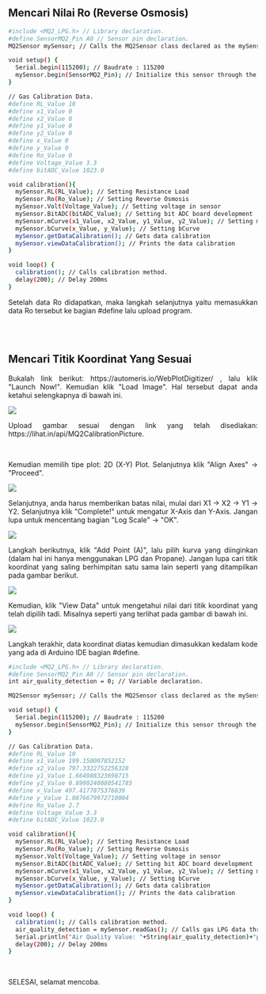 ## Mencari Nilai Ro (Reverse Osmosis)

```sh
#include <MQ2_LPG.h> // Library declaration.
#define SensorMQ2_Pin A0 // Sensor pin declaration.
MQ2Sensor mySensor; // Calls the MQ2Sensor class declared as the mySensor object.

void setup() {
  Serial.begin(115200); // Baudrate : 115200
  mySensor.begin(SensorMQ2_Pin); // Initialize this sensor through the begin method. It is accessed from the mySensor object. MQ2 Sensor Pin used: A0.
}

// Gas Calibration Data.
#define RL_Value 10
#define x1_Value 0
#define x2_Value 0
#define y1_Value 0
#define y2_Value 0
#define x_Value 0
#define y_Value 0
#define Ro_Value 0
#define Voltage_Value 3.3
#define bitADC_Value 1023.0

void calibration(){
  mySensor.RL(RL_Value); // Setting Resistance Load
  mySensor.Ro(Ro_Value); // Setting Reverse Osmosis
  mySensor.Volt(Voltage_Value); // Setting voltage in sensor
  mySensor.BitADC(bitADC_Value); // Setting bit ADC board development
  mySensor.mCurve(x1_Value, x2_Value, y1_Value, y2_Value); // Setting mCurve
  mySensor.bCurve(x_Value, y_Value); // Setting bCurve
  mySensor.getDataCalibration(); // Gets data calibration
  mySensor.viewDataCalibration(); // Prints the data calibration
}

void loop() {
  calibration(); // Calls calibration method.
  delay(200); // Delay 200ms
}
```

<p align="justify">Setelah data Ro didapatkan, maka langkah selanjutnya yaitu memasukkan data Ro tersebut ke bagian #define lalu upload program.</p>

<br/><br/>

## Mencari Titik Koordinat Yang Sesuai

<p align="justify">Bukalah link berikut: https://automeris.io/WebPlotDigitizer/ , lalu klik "Launch Now!". Kemudian klik "Load Image". Hal tersebut dapat anda ketahui selengkapnya di bawah ini.</p>
<img src="https://user-images.githubusercontent.com/54527592/230691437-6e734c51-a1a1-499b-ab66-c18921d6f26b.jpg"/>
<p align="justify">Upload gambar sesuai dengan link yang telah disediakan: https://lihat.in/api/MQ2CalibrationPicture.</p><br/>
<p align="justify">Kemudian memilih tipe plot: 2D (X-Y) Plot. Selanjutnya klik "Align Axes" → "Proceed".</p>
<img src="https://user-images.githubusercontent.com/54527592/230691665-0cfe7167-42a9-4b24-8cde-1571c080a7e2.jpg"/><br/>
<p align="justify">Selanjutnya, anda harus memberikan batas nilai, mulai dari X1 → X2 → Y1 → Y2. Selanjutnya klik "Complete!" untuk mengatur X-Axis dan Y-Axis. Jangan lupa untuk mencentang bagian "Log Scale" → "OK".</p>
<img src="https://user-images.githubusercontent.com/54527592/230692139-07392ab0-8119-4a60-ba9e-daa5cfeb4a01.jpg"/><br/>
<p align="justify">Langkah berikutnya, klik "Add Point (A)", lalu pilih kurva yang diinginkan (dalam hal ini hanya menggunakan LPG dan Propane). Jangan lupa cari titik koordinat yang saling berhimpitan satu sama lain seperti yang ditampilkan pada gambar berikut.</p>
<img src="https://user-images.githubusercontent.com/54527592/230692688-5fdb713c-d8e0-41e0-88d8-cb930f8af38b.jpg"/><br/>
<p align="justify">Kemudian, klik "View Data" untuk mengetahui nilai dari titik koordinat yang telah dipilih tadi. Misalnya seperti yang terlihat pada gambar di bawah ini.</p>
<img src="https://user-images.githubusercontent.com/54527592/230692817-40d2f148-5cd2-4255-9fd3-49a02a9cd3c9.jpg"/><br/>
<p align="justify">Langkah terakhir, data koordinat diatas kemudian dimasukkan kedalam kode yang ada di Arduino IDE bagian #define.</p>

```sh
#include <MQ2_LPG.h> // Library declaration.
#define SensorMQ2_Pin A0 // Sensor pin declaration.
int air_quality_detection = 0; // Variable declaration.

MQ2Sensor mySensor; // Calls the MQ2Sensor class declared as the mySensor object.

void setup() {
  Serial.begin(115200); // Baudrate : 115200
  mySensor.begin(SensorMQ2_Pin); // Initialize this sensor through the begin method. It is accessed from the mySensor object. MQ2 Sensor Pin used: A0.
}

// Gas Calibration Data.
#define RL_Value 10
#define x1_Value 199.150007852152
#define x2_Value 797.3322752256328
#define y1_Value 1.664988323698715
#define y2_Value 0.8990240080541785
#define x_Value 497.4177875376839
#define y_Value 1.0876679972710004
#define Ro_Value 2.7
#define Voltage_Value 3.3
#define bitADC_Value 1023.0

void calibration(){
  mySensor.RL(RL_Value); // Setting Resistance Load
  mySensor.Ro(Ro_Value); // Setting Reverse Osmosis
  mySensor.Volt(Voltage_Value); // Setting voltage in sensor
  mySensor.BitADC(bitADC_Value); // Setting bit ADC board development
  mySensor.mCurve(x1_Value, x2_Value, y1_Value, y2_Value); // Setting mCurve
  mySensor.bCurve(x_Value, y_Value); // Setting bCurve
  mySensor.getDataCalibration(); // Gets data calibration
  mySensor.viewDataCalibration(); // Prints the data calibration
}

void loop() {
  calibration(); // Calls calibration method.
  air_quality_detection = mySensor.readGas(); // Calls gas LPG data through the readGas method. It is accessed from the mySensor object.
  Serial.println("Air Quality Value: "+String(air_quality_detection)+"ppm\n"); // Prints the air quality value.
  delay(200); // Delay 200ms
}
```

<br/>
<p align="justify">SELESAI, selamat mencoba.</p>

